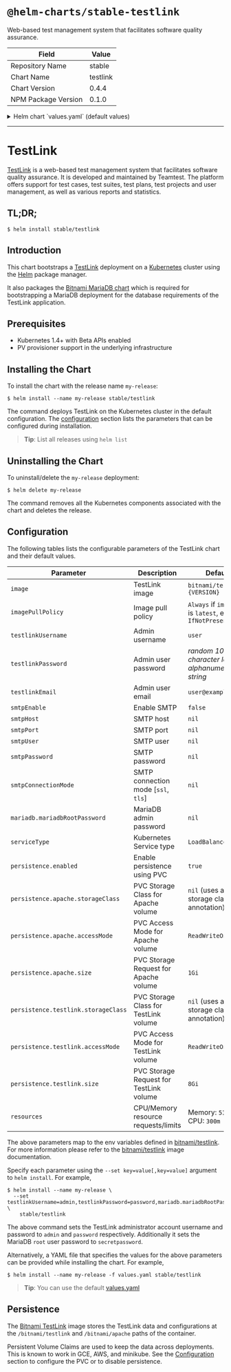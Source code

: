 # `@helm-charts/stable-testlink`

Web-based test management system that facilitates software quality assurance.

| Field               | Value    |
| ------------------- | -------- |
| Repository Name     | stable   |
| Chart Name          | testlink |
| Chart Version       | 0.4.4    |
| NPM Package Version | 0.1.0    |

<details>

<summary>Helm chart `values.yaml` (default values)</summary>

```yaml
## Bitnami TestLink image version
## ref: https://hub.docker.com/r/bitnami/testlink/tags/
##
image: bitnami/testlink:1.9.16-r1

## Specify a imagePullPolicy
## Defaults to 'Always' if image tag is 'latest', else set to 'IfNotPresent'
## ref: http://kubernetes.io/docs/user-guide/images/#pre-pulling-images
##
# imagePullPolicy:

## Admin username
## ref: https://github.com/bitnami/bitnami-docker-testlink#environment-variables
##
testlinkUsername: user

## Admin user password
## Defaults to a random 10-character alphanumeric string if not set
## ref: https://github.com/bitnami/bitnami-docker-testlink#environment-variables
##
# testlinkPassword:

## Admin user email
## ref: https://github.com/bitnami/bitnami-docker-testlink#environment-variables
##
testlinkEmail: user@example.com

## Default Language
## ref: https://github.com/bitnami/bitnami-docker-testlink#environment-variables
##
testlinkLanguage: en_US

## SMTP mail delivery configuration
## ref: https://github.com/bitnami/bitnami-docker-testlink#smtp-configuration
##
# smtpEnable: true
# smtpHost: smtp.example.com
# smtpPort: 587
# smtpUser: mailer@example.com
# smtpPassword: mailerpassword
# smtpConnectionMode: tls

##
## MariaDB chart configuration
##
mariadb:
  ## MariaDB admin password
  ## ref: https://github.com/bitnami/bitnami-docker-mariadb/blob/master/README.md#setting-the-root-password-on-first-run
  ##
  # mariadbRootPassword:

  ## Enable persistence using Persistent Volume Claims
  ## ref: http://kubernetes.io/docs/user-guide/persistent-volumes/
  ##
  persistence:
    enabled: true
    ## If defined, volume.beta.kubernetes.io/storage-class: <storageClass>
    ## Default: volume.alpha.kubernetes.io/storage-class: default
    ##
    # storageClass:
    accessMode: ReadWriteOnce
    size: 8Gi

## Kubernetes configuration
## For minikube, set this to NodePort, elsewhere use LoadBalancer
##
serviceType: LoadBalancer

## Enable persistence using Persistent Volume Claims
## ref: http://kubernetes.io/docs/user-guide/persistent-volumes/
##
persistence:
  enabled: true
  apache:
    ## If defined, volume.beta.kubernetes.io/storage-class: <storageClass>
    ## Default: volume.alpha.kubernetes.io/storage-class: default
    ##
    # storageClass:
    accessMode: ReadWriteOnce
    size: 1Gi
  testlink:
    ## If defined, volume.beta.kubernetes.io/storage-class: <storageClass>
    ## Default: volume.alpha.kubernetes.io/storage-class: default
    ##
    # storageClass:
    accessMode: ReadWriteOnce
    size: 8Gi

## Configure resource requests and limits
## ref: http://kubernetes.io/docs/user-guide/compute-resources/
##
resources:
  requests:
    memory: 512Mi
    cpu: 300m
```

</details>

---

# TestLink

[TestLink](http://www.testlink.org) is a web-based test management system that facilitates software quality assurance. It is developed and maintained by Teamtest. The platform offers support for test cases, test suites, test plans, test projects and user management, as well as various reports and statistics.

## TL;DR;

```console
$ helm install stable/testlink
```

## Introduction

This chart bootstraps a [TestLink](https://github.com/bitnami/bitnami-docker-testlink) deployment on a [Kubernetes](http://kubernetes.io) cluster using the [Helm](https://helm.sh) package manager.

It also packages the [Bitnami MariaDB chart](https://github.com/kubernetes/charts/tree/master/stable/mariadb) which is required for bootstrapping a MariaDB deployment for the database requirements of the TestLink application.

## Prerequisites

- Kubernetes 1.4+ with Beta APIs enabled
- PV provisioner support in the underlying infrastructure

## Installing the Chart

To install the chart with the release name `my-release`:

```console
$ helm install --name my-release stable/testlink
```

The command deploys TestLink on the Kubernetes cluster in the default configuration. The [configuration](#configuration) section lists the parameters that can be configured during installation.

> **Tip**: List all releases using `helm list`

## Uninstalling the Chart

To uninstall/delete the `my-release` deployment:

```console
$ helm delete my-release
```

The command removes all the Kubernetes components associated with the chart and deletes the release.

## Configuration

The following tables lists the configurable parameters of the TestLink chart and their default values.

| Parameter                           | Description                             | Default                                                 |
| ----------------------------------- | --------------------------------------- | ------------------------------------------------------- |
| `image`                             | TestLink image                          | `bitnami/testlink:{VERSION}`                            |
| `imagePullPolicy`                   | Image pull policy                       | `Always` if `imageTag` is `latest`, else `IfNotPresent` |
| `testlinkUsername`                  | Admin username                          | `user`                                                  |
| `testlinkPassword`                  | Admin user password                     | _random 10 character long alphanumeric string_          |
| `testlinkEmail`                     | Admin user email                        | `user@example.com`                                      |
| `smtpEnable`                        | Enable SMTP                             | `false`                                                 |
| `smtpHost`                          | SMTP host                               | `nil`                                                   |
| `smtpPort`                          | SMTP port                               | `nil`                                                   |
| `smtpUser`                          | SMTP user                               | `nil`                                                   |
| `smtpPassword`                      | SMTP password                           | `nil`                                                   |
| `smtpConnectionMode`                | SMTP connection mode [`ssl`, `tls`]     | `nil`                                                   |
| `mariadb.mariadbRootPassword`       | MariaDB admin password                  | `nil`                                                   |
| `serviceType`                       | Kubernetes Service type                 | `LoadBalancer`                                          |
| `persistence.enabled`               | Enable persistence using PVC            | `true`                                                  |
| `persistence.apache.storageClass`   | PVC Storage Class for Apache volume     | `nil` (uses alpha storage class annotation)             |
| `persistence.apache.accessMode`     | PVC Access Mode for Apache volume       | `ReadWriteOnce`                                         |
| `persistence.apache.size`           | PVC Storage Request for Apache volume   | `1Gi`                                                   |
| `persistence.testlink.storageClass` | PVC Storage Class for TestLink volume   | `nil` (uses alpha storage class annotation)             |
| `persistence.testlink.accessMode`   | PVC Access Mode for TestLink volume     | `ReadWriteOnce`                                         |
| `persistence.testlink.size`         | PVC Storage Request for TestLink volume | `8Gi`                                                   |
| `resources`                         | CPU/Memory resource requests/limits     | Memory: `512Mi`, CPU: `300m`                            |

The above parameters map to the env variables defined in [bitnami/testlink](http://github.com/bitnami/bitnami-docker-testlink). For more information please refer to the [bitnami/testlink](http://github.com/bitnami/bitnami-docker-testlink) image documentation.

Specify each parameter using the `--set key=value[,key=value]` argument to `helm install`. For example,

```console
$ helm install --name my-release \
  --set testlinkUsername=admin,testlinkPassword=password,mariadb.mariadbRootPassword=secretpassword \
    stable/testlink
```

The above command sets the TestLink administrator account username and password to `admin` and `password` respectively. Additionally it sets the MariaDB `root` user password to `secretpassword`.

Alternatively, a YAML file that specifies the values for the above parameters can be provided while installing the chart. For example,

```console
$ helm install --name my-release -f values.yaml stable/testlink
```

> **Tip**: You can use the default [values.yaml](values.yaml)

## Persistence

The [Bitnami TestLink](https://github.com/bitnami/bitnami-docker-testlink) image stores the TestLink data and configurations at the `/bitnami/testlink` and `/bitnami/apache` paths of the container.

Persistent Volume Claims are used to keep the data across deployments. This is known to work in GCE, AWS, and minikube.
See the [Configuration](#configuration) section to configure the PVC or to disable persistence.
